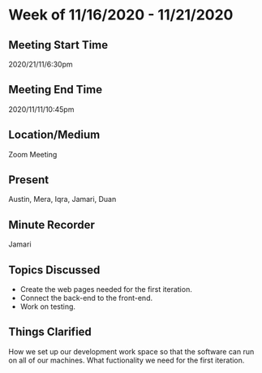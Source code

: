# Week of 11/16/2020 - 11/21/2020
 
## Meeting Start Time
 
2020/21/11/6:30pm
 
## Meeting End Time
 
2020/11/11/10:45pm
 
## Location/Medium
 
Zoom Meeting
 
## Present
 
Austin, Mera, Iqra, Jamari, Duan
 
## Minute Recorder
 
Jamari 
 
## Topics Discussed
* Create the web pages needed for the first iteration.
* Connect the back-end to the front-end.
* Work on testing.

## Things Clarified
How we set up our development work space so that the software can run on all of our machines.
What fuctionality we need for the first iteration. 

